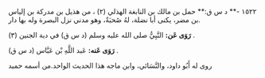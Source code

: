 ١٥٢٢ -** د س ق:** حمل بن مالك بن النابغة الهذلي (٢) ، من هذيل بن مدركة بن إلياس بن مضر، يكنى أبا نضلة، لهُ صُحبَةٌ، وهو مدني نزل البصرة وله بها دار.

**رَوَى عَن:** النَّبِيُّ صلى الله عليه وسلم (د س ق) في دية الجنين (٣) .

**رَوَى عَنه:** عَبد اللَّهِ بْن عَبَّاس (د س ق) .

روى له أَبُو داود، والنَّسَائي، وابن ماجه هذا الحديث الواحد.من أسمه حميد